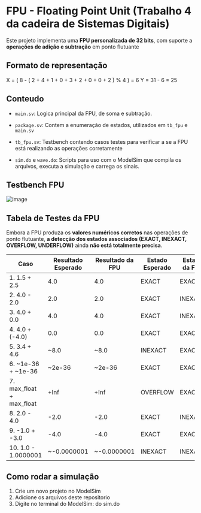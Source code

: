 # FPU - Floating Point Unit (Trabalho 4 da cadeira de Sistemas Digitais)

Este projeto implementa uma **FPU personalizada de 32 bits**, com suporte a **operações de adição e subtração** em ponto flutuante

## Formato de representação

  X = ( 8 - ( 2 + 4 + 1 + 0 + 3 + 2 + 0 + 0 + 2 ) % 4 ) = 6
  Y = 31 - 6 = 25
  
## Conteudo

- `main.sv`: Logica principal da FPU, de soma e subtração.
  
- `package.sv`: Contem a enumeração de estados, utilizados em `tb_fpu` e `main.sv`
  
- `tb_fpu.sv`: Testbench contendo casos testes para verificar a se a FPU está realizando as operações corretamente
  
- `sim.do` e `wave.do`: Scripts para uso com o ModelSim que compila os arquivos, executa a simulação e carrega os sinais.

## Testbench FPU

![image](https://github.com/user-attachments/assets/00e22565-6ab0-4b9a-9eb2-5f25dc39ce6a)

## Tabela de Testes da FPU

Embora a FPU produza os **valores numéricos corretos** nas operações de ponto flutuante, **a detecção dos estados associados (EXACT, INEXACT, OVERFLOW, UNDERFLOW)** ainda **não está totalmente precisa**.

| Caso                         | Resultado Esperado | Resultado da FPU     | Estado Esperado | Estado da FPU |
|------------------------------|--------------------|-----------------------|------------------|----------------|
| 1. 1.5 + 2.5                 | 4.0                | 4.0                   | EXACT           | EXACT         |
| 2. 4.0 - 2.0                 | 2.0                | 2.0                   | EXACT           | INEXACT       |
| 3. 4.0 + 0.0                 | 4.0                | 4.0                   | EXACT           | INEXACT       |
| 4. 4.0 + (-4.0)              | 0.0                | 0.0                   | EXACT           | EXACT         |
| 5. 3.4 + 4.6                 | ~8.0               | ~8.0                  | INEXACT         | EXACT         |
| 6. ~1e-36 + ~1e-36           | ~2e-36             | ~2e-36                | EXACT           | EXACT         |
| 7. max_float + max_float     | +Inf               | +Inf                  | OVERFLOW        | EXACT         |
| 8. 2.0 - 4.0                 | -2.0               | -2.0                  | EXACT           | INEXACT       |
| 9. -1.0 + -3.0               | -4.0               | -4.0                  | EXACT           | EXACT         |
| 10. 1.0 - 1.0000001          | ~-0.0000001        | ~-0.0000001           | INEXACT         | INEXACT       |

## Como rodar a simulação

1. Crie um novo projeto no ModelSim
2. Adicione os arquivos deste repositorio
3. Digite no terminal do ModelSim: do sim.do
